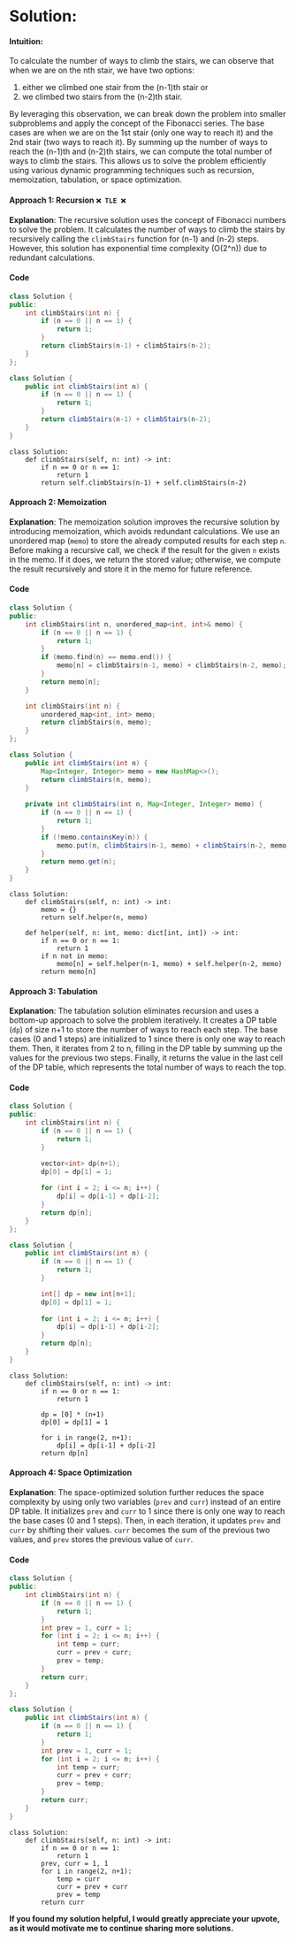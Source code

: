 # Solution:
#### Intuition:
To calculate the number of ways to climb the stairs, we can observe that when we are on the nth stair, 
we have two options: 
1. either we climbed one stair from the (n-1)th stair or 
2. we climbed two stairs from the (n-2)th stair. 

By leveraging this observation, we can break down the problem into smaller subproblems and apply the concept of the Fibonacci series. 
The base cases are when we are on the 1st stair (only one way to reach it) and the 2nd stair (two ways to reach it). 
By summing up the number of ways to reach the (n-1)th and (n-2)th stairs, we can compute the total number of ways to climb the stairs. This allows us to solve the problem efficiently using various dynamic programming techniques such as recursion, memoization, tabulation, or space optimization.

#### Approach 1: Recursion ```❌ TLE ❌```
**Explanation**: The recursive solution uses the concept of Fibonacci numbers to solve the problem. It calculates the number of ways to climb the stairs by recursively calling the `climbStairs` function for (n-1) and (n-2) steps. However, this solution has exponential time complexity (O(2^n)) due to redundant calculations.

#### Code
```cpp
class Solution {
public:
    int climbStairs(int n) {
        if (n == 0 || n == 1) {
            return 1;
        }
        return climbStairs(n-1) + climbStairs(n-2);
    }
};
```
```Java
class Solution {
    public int climbStairs(int n) {
        if (n == 0 || n == 1) {
            return 1;
        }
        return climbStairs(n-1) + climbStairs(n-2);
    }
}
```
```Python3
class Solution:
    def climbStairs(self, n: int) -> int:
        if n == 0 or n == 1:
            return 1
        return self.climbStairs(n-1) + self.climbStairs(n-2)
```

#### Approach 2: Memoization
**Explanation**: The memoization solution improves the recursive solution by introducing memoization, which avoids redundant calculations. We use an unordered map (`memo`) to store the already computed results for each step `n`. Before making a recursive call, we check if the result for the given `n` exists in the memo. If it does, we return the stored value; otherwise, we compute the result recursively and store it in the memo for future reference.

#### Code
```cpp
class Solution {
public:
    int climbStairs(int n, unordered_map<int, int>& memo) {
        if (n == 0 || n == 1) {
            return 1;
        }
        if (memo.find(n) == memo.end()) {
            memo[n] = climbStairs(n-1, memo) + climbStairs(n-2, memo);
        }
        return memo[n];
    }

    int climbStairs(int n) {
        unordered_map<int, int> memo;
        return climbStairs(n, memo);
    }
};
```
```Java
class Solution {
    public int climbStairs(int n) {
        Map<Integer, Integer> memo = new HashMap<>();
        return climbStairs(n, memo);
    }
    
    private int climbStairs(int n, Map<Integer, Integer> memo) {
        if (n == 0 || n == 1) {
            return 1;
        }
        if (!memo.containsKey(n)) {
            memo.put(n, climbStairs(n-1, memo) + climbStairs(n-2, memo));
        }
        return memo.get(n);
    }
}
```
```Python3
class Solution:
    def climbStairs(self, n: int) -> int:
        memo = {}
        return self.helper(n, memo)
    
    def helper(self, n: int, memo: dict[int, int]) -> int:
        if n == 0 or n == 1:
            return 1
        if n not in memo:
            memo[n] = self.helper(n-1, memo) + self.helper(n-2, memo)
        return memo[n]
```

#### Approach 3: Tabulation
**Explanation**: The tabulation solution eliminates recursion and uses a bottom-up approach to solve the problem iteratively. It creates a DP table (`dp`) of size n+1 to store the number of ways to reach each step. The base cases (0 and 1 steps) are initialized to 1 since there is only one way to reach them. Then, it iterates from 2 to n, filling in the DP table by summing up the values for the previous two steps. Finally, it returns the value in the last cell of the DP table, which represents the total number of ways to reach the top.

#### Code
```cpp
class Solution {
public:
    int climbStairs(int n) {
        if (n == 0 || n == 1) {
            return 1;
        }

        vector<int> dp(n+1);
        dp[0] = dp[1] = 1;
        
        for (int i = 2; i <= n; i++) {
            dp[i] = dp[i-1] + dp[i-2];
        }
        return dp[n];
    }
};
```
```Java
class Solution {
    public int climbStairs(int n) {
        if (n == 0 || n == 1) {
            return 1;
        }

        int[] dp = new int[n+1];
        dp[0] = dp[1] = 1;
        
        for (int i = 2; i <= n; i++) {
            dp[i] = dp[i-1] + dp[i-2];
        }
        return dp[n];
    }
}
```
```Python3
class Solution:
    def climbStairs(self, n: int) -> int:
        if n == 0 or n == 1:
            return 1

        dp = [0] * (n+1)
        dp[0] = dp[1] = 1
        
        for i in range(2, n+1):
            dp[i] = dp[i-1] + dp[i-2]
        return dp[n]
```

#### Approach 4: Space Optimization
**Explanation**: The space-optimized solution further reduces the space complexity by using only two variables (`prev` and `curr`) instead of an entire DP table. It initializes `prev` and `curr` to 1 since there is only one way to reach the base cases (0 and 1 steps). Then, in each iteration, it updates `prev` and `curr` by shifting their values. `curr` becomes the sum of the previous two values, and `prev` stores the previous value of `curr`.

#### Code
```cpp
class Solution {
public:
    int climbStairs(int n) {
        if (n == 0 || n == 1) {
            return 1;
        }
        int prev = 1, curr = 1;
        for (int i = 2; i <= n; i++) {
            int temp = curr;
            curr = prev + curr;
            prev = temp;
        }
        return curr;
    }
};
```
```Java
class Solution {
    public int climbStairs(int n) {
        if (n == 0 || n == 1) {
            return 1;
        }
        int prev = 1, curr = 1;
        for (int i = 2; i <= n; i++) {
            int temp = curr;
            curr = prev + curr;
            prev = temp;
        }
        return curr;
    }
}
```
```Python3
class Solution:
    def climbStairs(self, n: int) -> int:
        if n == 0 or n == 1:
            return 1
        prev, curr = 1, 1
        for i in range(2, n+1):
            temp = curr
            curr = prev + curr
            prev = temp
        return curr
```




**If you found my solution helpful, I would greatly appreciate your upvote, as it would motivate me to continue sharing more solutions.**